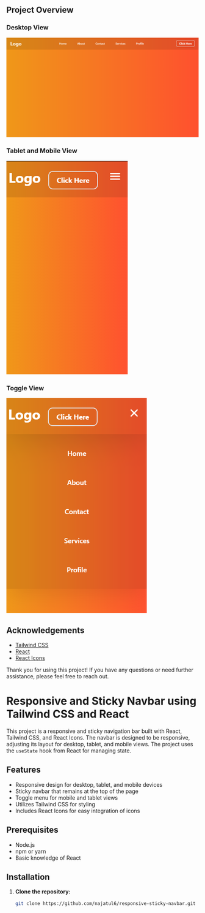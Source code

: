 
## Project Overview

### Desktop View
![Desktop View](https://github.com/najatul6/Custom_Navbar/blob/main/src/assets/large%20device.png)

### Tablet and Mobile View
![Tablet and Mobile View](https://github.com/najatul6/Custom_Navbar/blob/main/src/assets/small%20device.png)

### Toggle View
![Small Device View](https://github.com/najatul6/Custom_Navbar/blob/main/src/assets/on%20screen.png)

## Acknowledgements

- [Tailwind CSS](https://tailwindcss.com/)
- [React](https://reactjs.org/)
- [React Icons](https://react-icons.github.io/react-icons/)

Thank you for using this project! If you have any questions or need further assistance, please feel free to reach out.

# Responsive and Sticky Navbar using Tailwind CSS and React

This project is a responsive and sticky navigation bar built with React, Tailwind CSS, and React Icons. The navbar is designed to be responsive, adjusting its layout for desktop, tablet, and mobile views. The project uses the `useState` hook from React for managing state.

## Features

- Responsive design for desktop, tablet, and mobile devices
- Sticky navbar that remains at the top of the page
- Toggle menu for mobile and tablet views
- Utilizes Tailwind CSS for styling
- Includes React Icons for easy integration of icons

## Prerequisites

- Node.js
- npm or yarn
- Basic knowledge of React

## Installation

1. **Clone the repository:**

   ```bash
   git clone https://github.com/najatul6/responsive-sticky-navbar.git

